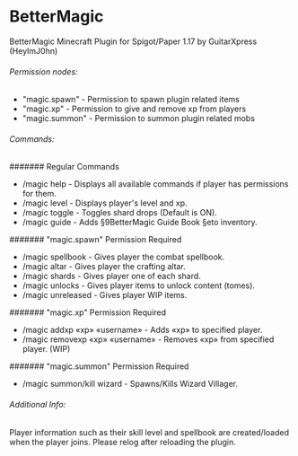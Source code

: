 # BetterMagic
BetterMagic Minecraft Plugin for Spigot/Paper 1.17 by GuitarXpress (HeyImJ0hn)

###### Permission nodes:
- "magic.spawn" - Permission to spawn plugin related items
- "magic.xp" - Permission to give and remove xp from players
- "magic.summon" - Permission to summon plugin related mobs

###### Commands:
####### Regular Commands
- /magic help - Displays all available commands if player has permissions for them.
- /magic level - Displays player's level and xp.
- /magic toggle - Toggles shard drops (Default is ON).
- /magic guide - Adds §9BetterMagic Guide Book §eto inventory.

####### "magic.spawn" Permission Required
- /magic spellbook - Gives player the combat spellbook.
- /magic altar - Gives player the crafting altar.
- /magic shards - Gives player one of each shard.
- /magic unlocks - Gives player items to unlock content (tomes).
- /magic unreleased - Gives player WIP items.

####### "magic.xp" Permission Required
- /magic addxp «xp» «username» - Adds «xp» to specified player.
- /magic removexp «xp» «username» - Removes «xp» from specified player. (WIP)

####### "magic.summon" Permission Required
- /magic summon/kill wizard - Spawns/Kills Wizard Villager.

###### Additional Info:
Player information such as their skill level and spellbook are created/loaded when the player joins. 
Please relog after reloading the plugin.
